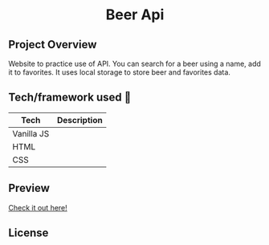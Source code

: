 <h1 align="center">Beer Api</h1>


## Project Overview
Website to practice use of API. You can search for a beer using a name, add it to favorites. It uses local storage to store beer and favorites data.

## Tech/framework used 🔧

| Tech                                                    | Description                              |
| ------------------------------------------------------- | ---------------------------------------- |
| Vanilla JS                         |    |
| HTML                        |     |
| CSS                           |    |
## Preview
<a href="https://drozd1krystian.github.io/strony/beer-api/dist/index.html" target="_blank">Check it out here!</a>
## License
